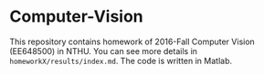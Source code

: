 # Computer-Vision
This repository contains homework of 2016-Fall Computer Vision (EE648500) in NTHU. You can see more details in ```homeworkX/results/index.md```. The code is written in Matlab.
